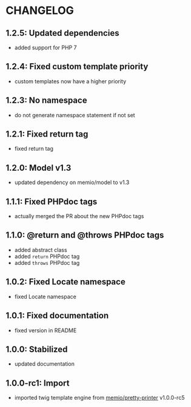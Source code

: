 # CHANGELOG

## 1.2.5: Updated dependencies

* added support for PHP 7

## 1.2.4: Fixed custom template priority

* custom templates now have a higher priority

## 1.2.3: No namespace

* do not generate namespace statement if not set

## 1.2.1: Fixed return tag

* fixed return tag

## 1.2.0: Model v1.3

* updated dependency on memio/model to v1.3

## 1.1.1: Fixed PHPdoc tags

* actually merged the PR about the new PHPdoc tags

## 1.1.0: @return and @throws PHPdoc tags

* added abstract class
* added `return` PHPdoc tag
* added `throws` PHPdoc tag

## 1.0.2: Fixed Locate namespace

* fixed Locate namespace

## 1.0.1: Fixed documentation

* fixed version in README

## 1.0.0: Stabilized

* updated documentation

## 1.0.0-rc1: Import

* imported twig template engine from [memio/pretty-printer](http://github.com/memio/pretty-printer) v1.0.0-rc5
